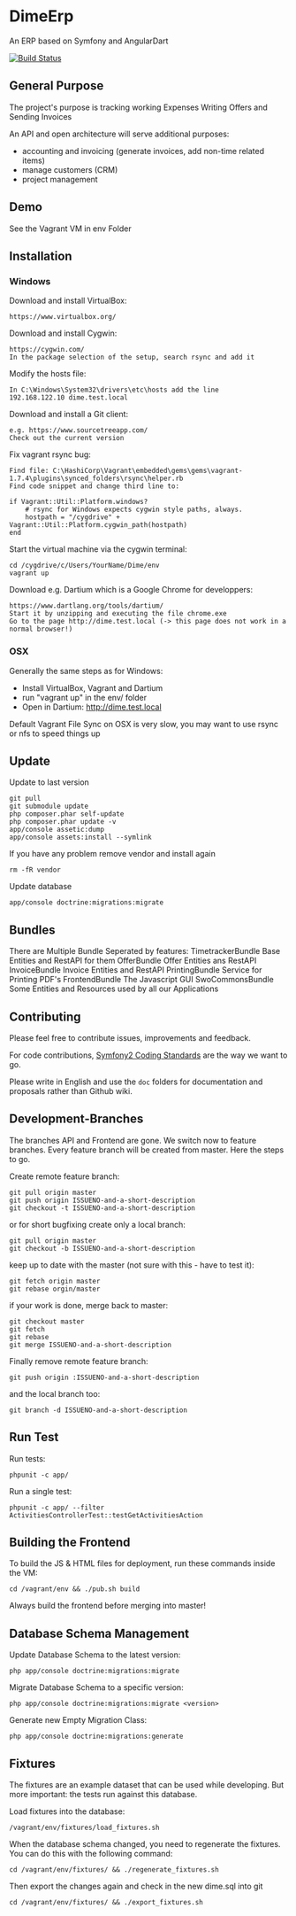 # DimeErp

An ERP based on Symfony and AngularDart

[![Build Status](https://travis-ci.org/stiftungswo/Dime.svg?branch=master)](https://travis-ci.org/stiftungswo/Dime)

## General Purpose

The project's purpose is tracking working Expenses Writing Offers and Sending Invoices

An API and open architecture will serve additional purposes:

  * accounting and invoicing (generate invoices, add non-time related items)
  * manage customers (CRM)
  * project management
  
## Demo

See the Vagrant VM in env Folder

## Installation

### Windows

Download and install VirtualBox:

	https://www.virtualbox.org/
	
Download and install Cygwin:

	https://cygwin.com/
	In the package selection of the setup, search rsync and add it
	
Modify the hosts file:

	In C:\Windows\System32\drivers\etc\hosts add the line
	192.168.122.10 dime.test.local
	
Download and install a Git client:

	e.g. https://www.sourcetreeapp.com/
	Check out the current version
	
Fix vagrant rsync bug:
    
    Find file: C:\HashiCorp\Vagrant\embedded\gems\gems\vagrant-1.7.4\plugins\synced_folders\rsync\helper.rb
    Find code snippet and change third line to:  
    
    if Vagrant::Util::Platform.windows?
        # rsync for Windows expects cygwin style paths, always.
        hostpath = "/cygdrive" + Vagrant::Util::Platform.cygwin_path(hostpath)
    end
	
Start the virtual machine via the cygwin terminal:

	cd /cygdrive/c/Users/YourName/Dime/env
	vagrant up

Download e.g. Dartium which is a Google Chrome for developpers:
	
	https://www.dartlang.org/tools/dartium/
	Start it by unzipping and executing the file chrome.exe
	Go to the page http://dime.test.local (-> this page does not work in a normal browser!)
	
### OSX

Generally the same steps as for Windows:

  * Install VirtualBox, Vagrant and Dartium
  * run "vagrant up" in the env/ folder
  * Open in Dartium: http://dime.test.local
  
Default Vagrant File Sync on OSX is very slow, you may want to use rsync or nfs to speed things up
	
## Update

Update to last version

    git pull
    git submodule update
    php composer.phar self-update
    php composer.phar update -v
    app/console assetic:dump
    app/console assets:install --symlink

If you have any problem remove vendor and install again

    rm -fR vendor

Update database

    app/console doctrine:migrations:migrate

## Bundles

There are Multiple Bundle Seperated by features:
    TimetrackerBundle Base Entities and RestAPI for them
    OfferBundle Offer Entities ans RestAPI
    InvoiceBundle Invoice Entities and RestAPI
    PrintingBundle Service for Printing PDF's
    FrontendBundle The Javascript GUI
    SwoCommonsBundle Some Entities and Resources used by all our Applications

## Contributing

Please feel free to contribute issues, improvements and feedback.

For code contributions, [Symfony2 Coding Standards] are the way we want to go.

Please write in English and use the `doc` folders for documentation and proposals rather than Github wiki.

[Symfony2 Coding Standards]: http://symfony.com/doc/master/contributing/code/standards.html

## Development-Branches

The branches API and Frontend are gone. We switch now to feature branches. Every feature branch will be created from master. Here the steps to go.

Create remote feature branch:

    git pull origin master
    git push origin ISSUENO-and-a-short-description
    git checkout -t ISSUENO-and-a-short-description

or for short bugfixing create only a local branch:

    git pull origin master
    git checkout -b ISSUENO-and-a-short-description

keep up to date with the master (not sure with this - have to test it):

    git fetch origin master
    git rebase orgin/master

if your work is done, merge back to master:

    git checkout master
    git fetch
    git rebase
    git merge ISSUENO-and-a-short-description

Finally remove remote feature branch:

    git push origin :ISSUENO-and-a-short-description

and the local branch too:

    git branch -d ISSUENO-and-a-short-description

## Run Test

Run tests:

    phpunit -c app/

Run a single test:

    phpunit -c app/ --filter ActivitiesControllerTest::testGetActivitiesAction
    
## Building the Frontend

To build the JS & HTML files for deployment, run these commands inside the VM:

    cd /vagrant/env && ./pub.sh build

Always build the frontend before merging into master!

## Database Schema Management

Update Database Schema to the latest version:

    php app/console doctrine:migrations:migrate

Migrate Database Schema to a specific version:

    php app/console doctrine:migrations:migrate <version>

Generate new Empty Migration Class:

    php app/console doctrine:migrations:generate

## Fixtures

The fixtures are an example dataset that can be used while developing. But more important: the tests run against this database.

Load fixtures into the database:

    /vagrant/env/fixtures/load_fixtures.sh

When the database schema changed, you need to regenerate the fixtures. You can do this with the following command:

    cd /vagrant/env/fixtures/ && ./regenerate_fixtures.sh

Then export the changes again and check in the new dime.sql into git

    cd /vagrant/env/fixtures/ && ./export_fixtures.sh 
